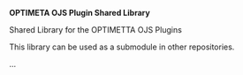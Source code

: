 **OPTIMETA OJS Plugin Shared Library**

Shared Library for the OPTIMETTA OJS Plugins

This library can be used as a submodule in other repositories. 

...
